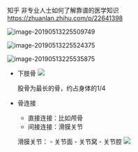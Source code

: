 知乎 非专业人士如何了解靠谱的医学知识 https://zhuanlan.zhihu.com/p/22641398

![image-20190513225509749](https://ws2.sinaimg.cn/large/006tNc79ly1g302xqmyx0j30u010laum.jpg)

![image-20190513225524375](https://ws2.sinaimg.cn/large/006tNc79ly1g302xy2plej30u00ybtmj.jpg)

![image-20190513225535875](https://ws2.sinaimg.cn/large/006tNc79ly1g302y4z9bbj30ri098gtd.jpg)

- 下肢骨
    ![](https://ws3.sinaimg.cn/large/006tNc79ly1g3041mvvt0j30iy0f60v1.jpg)

    股骨为最长的骨，约占身体的1/4

- 骨连接
    - 直接连接：比如颅骨
    - 间接连接：滑膜关节

    滑膜关节：
        - 关节面
        - 关节窝
        - 关节腔
    ![](https://ws3.sinaimg.cn/large/006tNc79ly1g304i2p4y8j316s0l4grw.jpg)